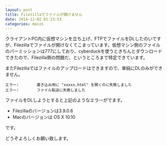 ```yaml
---
layout: post
title: Filezillaでファイルが開けません
date: 2014-12-02 01:23:53
categories: macos
---
```

<!-- {% raw %} -->
<p>クライアントPC内に仮想マシンを立ち上げ、FTPでファイルをDLしたのいですが、Filezillaでファイルが開けなくてこまっています。仮想マシン側のファイルのパーミッションは777にしており、cyberduckを使うときちんとダウンロードできたので、Filezilla側の問題だ、というところまで特定できています。</p>

<p>またFilezillaではファイルのアップロードはできますので、単純にDLのみができません。</p>

<pre><code>エラー:        書き込み用に "xxxxx.html" を開くのに失敗しました
エラー:        ファイル転送に失敗しました
</code></pre>

<p>ファイルをDLしようとすると上記のようなエラーがでます。</p>

<ul>
<li>Filezillaのバージョンは3.9.0.6</li>
<li>Macのバージョンは OS X 10.10</li>
</ul>

<p>です。</p>

<p>どうぞよろしくお願い致します。</p>
<!-- {% endraw %} -->
